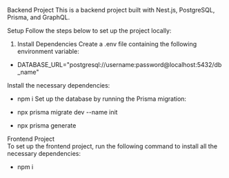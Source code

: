 Backend Project
This is a backend project built with Nest.js, PostgreSQL, Prisma, and GraphQL.

Setup
Follow the steps below to set up the project locally:

1. Install Dependencies
Create a .env file containing the following environment variable:
- DATABASE_URL="postgresql://username:password@localhost:5432/db_name"

Install the necessary dependencies:<br>

- npm i
Set up the database by running the Prisma migration:

- npx prisma migrate dev --name init
- npx prisma generate

Frontend Project<br>
To set up the frontend project, run the following command to install all the necessary dependencies:<br>

- npm i
